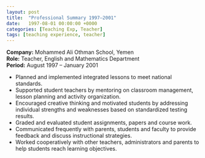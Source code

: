 ```yaml
---
layout: post
title:  "Professional Summary 1997–2001"
date:   1997-08-01 00:00:00 +0000
categories: [Teaching Exp, Teacher]
tags: [teaching experience, teacher]
---
```


**Company:** Mohammed Ali Othman School, Yemen  
**Role:** Teacher, English and Mathematics Department  
**Period:** August 1997 – January 2001

- Planned and implemented integrated lessons to meet national standards.
- Supported student teachers by mentoring on classroom management, lesson planning and activity organization.
- Encouraged creative thinking and motivated students by addressing individual strengths and weaknesses based on standardized testing results.
- Graded and evaluated student assignments, papers and course work.
- Communicated frequently with parents, students and faculty to provide feedback and discuss instructional strategies.
- Worked cooperatively with other teachers, administrators and parents to help students reach learning objectives.